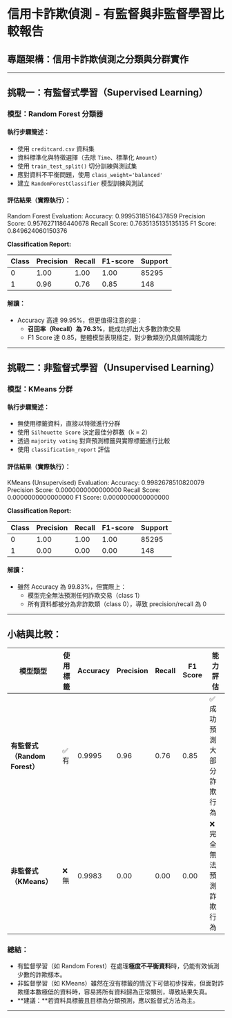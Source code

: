 # 信用卡詐欺偵測 - 有監督與非監督學習比較報告

## 專題架構：信用卡詐欺偵測之分類與分群實作  

---

## 挑戰一：有監督式學習（Supervised Learning）

### 模型：Random Forest 分類器

#### 執行步驟簡述：
- 使用 `creditcard.csv` 資料集
- 資料標準化與特徵選擇（去除 `Time`、標準化 `Amount`）
- 使用 `train_test_split()` 切分訓練與測試集
- 應對資料不平衡問題，使用 `class_weight='balanced'`
- 建立 `RandomForestClassifier` 模型訓練與測試

#### 評估結果（實際執行）：
Random Forest Evaluation:
Accuracy: 0.9995318516437859
Precision Score: 0.9576271186440678
Recall Score: 0.7635135135135135
F1 Score: 0.849624060150376

**Classification Report:**

| Class | Precision | Recall | F1-score | Support |
|-------|-----------|--------|----------|---------|
| 0     | 1.00      | 1.00   | 1.00     | 85295   |
| 1     | 0.96      | 0.76   | 0.85     | 148     |

#### 解讀：
- Accuracy 高達 99.95%，但更值得注意的是：
  - **召回率（Recall）為 76.3%**，能成功抓出大多數詐欺交易
  - F1 Score 達 0.85，整體模型表現穩定，對少數類別仍具備辨識能力

---

## 挑戰二：非監督式學習（Unsupervised Learning）

### 模型：KMeans 分群

#### 執行步驟簡述：
- 無使用標籤資料，直接以特徵進行分群
- 使用 `Silhouette Score` 決定最佳分群數（k = 2）
- 透過 `majority voting` 對齊預測標籤與實際標籤進行比較
- 使用 `classification_report` 評估

#### 評估結果（實際執行）：
KMeans (Unsupervised) Evaluation:
Accuracy: 0.9982678510820079
Precision Score: 0.0000000000000000
Recall Score: 0.0000000000000000
F1 Score: 0.0000000000000000

**Classification Report:**

| Class | Precision | Recall | F1-score | Support |
|-------|-----------|--------|----------|---------|
| 0     | 1.00      | 1.00   | 1.00     | 85295   |
| 1     | 0.00      | 0.00   | 0.00     | 148     |

#### 解讀：
- 雖然 Accuracy 為 99.83%，但實際上：
  - 模型完全無法預測任何詐欺交易（class 1）
  - 所有資料都被分為非詐欺類（class 0），導致 precision/recall 為 0

---

## 小結與比較：

| 模型類型             | 使用標籤 | Accuracy | Precision | Recall | F1 Score | 能力評估                    |
|----------------------|-----------|----------|-----------|--------|----------|-----------------------------|
| **有監督式（Random Forest）** | ✅ 有     | 0.9995   | 0.96      | 0.76   | 0.85     | ✅ 成功預測大部分詐欺行為     |
| **非監督式（KMeans）**         | ❌ 無     | 0.9983   | 0.00      | 0.00   | 0.00     | ❌ 完全無法預測詐欺行為       |

### 總結：
- 有監督學習（如 Random Forest）在處理**極度不平衡資料**時，仍能有效偵測少數的詐欺樣本。
- 非監督學習（如 KMeans）雖然在沒有標籤的情況下可做初步探索，但面對詐欺樣本數極低的資料時，容易將所有資料歸為正常類別，導致結果失真。
- **建議：**若資料具標籤且目標為分類預測，應以監督式方法為主。

---
